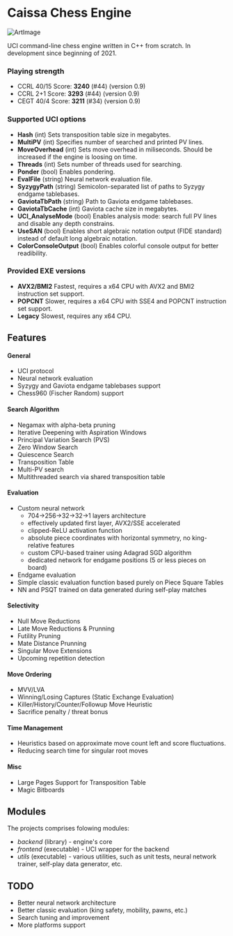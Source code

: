 # Caissa Chess Engine

![ArtImage](https://user-images.githubusercontent.com/5882734/193368109-abce432b-85e9-4f11-bb3c-57fd3d27db22.jpg?raw=true)

UCI command-line chess engine written in C++ from scratch. In development since beginning of 2021.


### Playing strength

* CCRL 40/15 Score: **3240** (#44) (version 0.9)
* CCRL 2+1 Score: **3293** (#44) (version 0.9)
* CEGT 40/4 Score: **3211** (#34) (version 0.9)


### Supported UCI options

* **Hash** (int) Sets transposition table size in megabytes.
* **MultiPV** (int) Specifies number of searched and printed PV lines.
* **MoveOverhead** (int) Sets move overhead in miliseconds. Should be increased if the engine is loosing on time.
* **Threads** (int) Sets number of threads used for searching.
* **Ponder** (bool) Enables pondering.
* **EvalFile** (string) Neural network evaluation file.
* **SyzygyPath** (string) Semicolon-separated list of paths to Syzygy endgame tablebases.
* **GaviotaTbPath** (string) Path to Gaviota endgame tablebases.
* **GaviotaTbCache** (int) Gaviota cache size in megabytes.
* **UCI_AnalyseMode** (bool) Enables analysis mode: search full PV lines and disable any depth constrains.
* **UseSAN** (bool) Enables short algebraic notation output (FIDE standard) instead of default long algebraic notation.
* **ColorConsoleOutput** (bool) Enables colorful console output for better readibility.


### Provided EXE versions

* **AVX2/BMI2** Fastest, requires a x64 CPU with AVX2 and BMI2 instruction set support.
* **POPCNT** Slower, requires a x64 CPU with SSE4 and POPCNT instruction set support.
* **Legacy** Slowest, requires any x64 CPU.


## Features

#### General
* UCI protocol
* Neural network evaluation
* Syzygy and Gaviota endgame tablebases support
* Chess960 (Fischer Random) support

#### Search Algorithm
* Negamax with alpha-beta pruning
* Iterative Deepening with Aspiration Windows
* Principal Variation Search (PVS)
* Zero Window Search
* Quiescence Search
* Transposition Table
* Multi-PV search
* Multithreaded search via shared transposition table

#### Evaluation
* Custom neural network
  * 704&rarr;256&rarr;32&rarr;32&rarr;1 layers architecture
  * effectively updated first layer, AVX2/SSE accelerated
  * clipped-ReLU activation function
  * absolute piece coordinates with horizontal symmetry, no king-relative features
  * custom CPU-based trainer using Adagrad SGD algorithm
  * dedicated network for endgame positions (5 or less pieces on board)
* Endgame evaluation
* Simple classic evaluation function based purely on Piece Square Tables
* NN and PSQT trained on data generated during self-play matches

#### Selectivity
* Null Move Reductions
* Late Move Reductions & Prunning
* Futility Pruning
* Mate Distance Prunning
* Singular Move Extensions
* Upcoming repetition detection

#### Move Ordering
* MVV/LVA
* Winning/Losing Captures (Static Exchange Evaluation)
* Killer/History/Counter/Followup Move Heuristic
* Sacrifice penalty / threat bonus

#### Time Management
* Heuristics based on approximate move count left and score fluctuations.
* Reducing search time for singular root moves

#### Misc
* Large Pages Support for Transposition Table
* Magic Bitboards

## Modules

The projects comprises folowing modules:
  * _backend_ (library) - engine's core
  * _frontend_ (executable) - UCI wrapper for the backend
  * _utils_ (executable) - various utilities, such as unit tests, neural network trainer, self-play data generator, etc.
  
## TODO

  * Better neural network architecture
  * Better classic evaluation (king safety, mobility, pawns, etc.)
  * Search tuning and improvement
  * More platforms support

